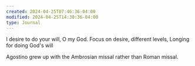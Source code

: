 ```yaml
---
created: 2024-04-25T07:46:36-04:00
modified: 2024-04-25T14:30:36-04:00
type: Journal
---
```


I desire to do your will, O my God. 
Focus on desire, different levels, 
Longing for doing God's will

Agostino grew up with the Ambrosian missal rather than Roman missal.
